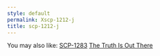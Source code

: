 ```yaml
---
style: default
permalink: Xscp-1212-j
title: scp-1212-j
---
```

You may also like:
[SCP-1283](http://scp-wiki.net/scp-1283)
[The Truth Is Out There](http://scp-wiki.net/the-truth-is-out-there)
